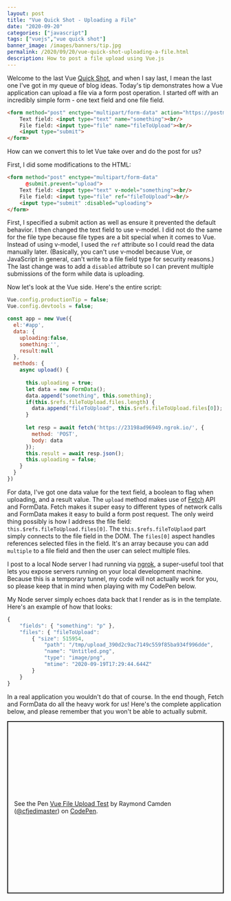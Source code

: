 ```yaml
---
layout: post
title: "Vue Quick Shot - Uploading a File"
date: "2020-09-20"
categories: ["javascript"]
tags: ["vuejs","vue quick shot"]
banner_image: /images/banners/tip.jpg
permalink: /2020/09/20/vue-quick-shot-uploading-a-file.html
description: How to post a file upload using Vue.js
---
```


Welcome to the last Vue [Quick Shot](https://www.raymondcamden.com/tags/vue+quick+shot/), and when I say last, I mean the last one I've got in my queue of blog ideas. Today's tip demonstrates how a Vue application can upload a file via a form post operation. I started off with an incredibly simple form - one text field and one file field.

```html
<form method="post" enctype="multipart/form-data" action="https://postman-echo.com/post">
	Text field: <input type="text" name="something"><br/>
	File field: <input type="file" name="fileToUpload"><br/>
	<input type="submit">
</form>
```

How can we convert this to let Vue take over and do the post for us?

First, I did some modifications to the HTML:

```html
<form method="post" enctype="multipart/form-data" 
      @submit.prevent="upload">
	Text field: <input type="text" v-model="something"><br/>
	File field: <input type="file" ref="fileToUpload"><br/>
	<input type="submit" :disabled="uploading">
</form>
```

First, I specified a submit action as well as ensure it prevented the default behavior. I then changed the text field to use v-model. I did not do the same for the file type because file types are a bit special when it comes to Vue. Instead of using v-model, I used the `ref` attribute so I could read the data manually later. (Basically, you can't use v-model because Vue, or JavaScript in general, can't write to a file field type for security reasons.) The last change was to add a `disabled` attribute so I can prevent multiple submissions of the form while data is uploading.

Now let's look at the Vue side. Here's the entire script:

```js
Vue.config.productionTip = false;
Vue.config.devtools = false;

const app = new Vue({
  el:'#app',
  data: {
    uploading:false,
    something:'',
    result:null
  },
  methods: {
    async upload() {
      
      this.uploading = true;
      let data = new FormData();
      data.append("something", this.something);
      if(this.$refs.fileToUpload.files.length) {
        data.append("fileToUpload", this.$refs.fileToUpload.files[0]);
      }
 
      let resp = await fetch('https://23198ad96949.ngrok.io/', {
        method: 'POST',
        body: data
      });
      this.result = await resp.json();
      this.uploading = false;
    }
  }
})
```

For data, I've got one data value for the text field, a boolean to flag when uploading, and a result value. The `upload` method makes use of [Fetch](https://developer.mozilla.org/en-US/docs/Web/API/Fetch_API/Using_Fetch) API and FormData. Fetch makes it super easy to different types of network calls and FormData makes it easy to build a form post request. The only weird thing possibly is how I address the file field: `this.$refs.fileToUpload.files[0]`. The `this.$refs.fileToUplaod` part simply connects to the file field in the DOM. The `files[0]` aspect handles references selected files in the field. It's an array because you can add `multiple` to a file field and then the user can select multiple files. 

I post to a local Node server I had running via [ngrok](https://ngrok.com/), a super-useful tool that lets you expose servers running on your local development machine. Because this is a temporary tunnel, my code will not actually work for you, so please keep that in mind when playing with my CodePen below.

My Node server simply echoes data back that I render as is in the template. Here's an example of how that looks:

```js
{ 
	"fields": { "something": "p" }, 
	"files": { "fileToUpload": 
		{ "size": 515954, 
			"path": "/tmp/upload_390d2c9ac7149c559f85ba934f996dde", 
			"name": "Untitled.png", 
			"type": "image/png", 
			"mtime": "2020-09-19T17:29:44.644Z" 
		} 
	} 
}
```

In a real application you wouldn't do that of course. In the end though, Fetch and FormData do all the heavy work for us! Here's the complete application below, and please remember that you won't be able to actually submit.

<p class="codepen" data-height="400" data-theme-id="dark" data-default-tab="js,result" data-user="cfjedimaster" data-slug-hash="GRZYBMw" style="height: 400px; box-sizing: border-box; display: flex; align-items: center; justify-content: center; border: 2px solid; margin: 1em 0; padding: 1em;" data-pen-title="Vue File Upload Test">
  <span>See the Pen <a href="https://codepen.io/cfjedimaster/pen/GRZYBMw">
  Vue File Upload Test</a> by Raymond Camden (<a href="https://codepen.io/cfjedimaster">@cfjedimaster</a>)
  on <a href="https://codepen.io">CodePen</a>.</span>
</p>
<script async src="https://static.codepen.io/assets/embed/ei.js"></script>




